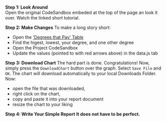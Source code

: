 


**Step 1: Look Around**  
Open the original CodeSandbox embeded at the top of the page an look it over.  Watch the linked short tutorial.

**Step 2: Make Changes**
To make a long story short:
  * Open the ['Degrees that Pay' Table](https://www.kaggle.com/wsj/college-salaries/home) 
  * Find the higest, lowest, your degree, and one other degree
  * Open the Project CodeSandbox 
  * Update the values (pointed to with red arrows above) in the data.js tab

**Step 3: Download Chart**
The hard part is done.  Congratulations!  Now, simply press the `DownloadChart` button over the graph.  Select
`Save File` and `OK`.  The chart will download automatically to your local Downloads Folder.  Now:
* open the file that was downloaded, 
* right click on the chart, 
* copy and paste it into your report document
* resize the chart to your liking

**Step 4: Write Your Simple Report**
 <b>It does not have to be perfect.  </b>








